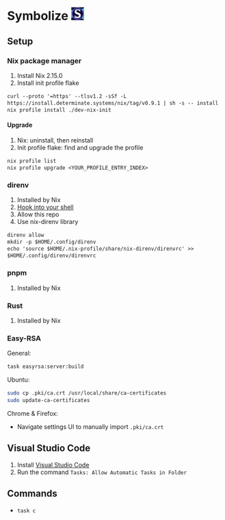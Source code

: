 # Symbolize <img width="30" height="30" src="art/favicon.svg?raw=true"/>

## Setup

### Nix package manager

1. Install Nix 2.15.0
1. Install init profile flake

```
curl --proto '=https' --tlsv1.2 -sSf -L https://install.determinate.systems/nix/tag/v0.9.1 | sh -s -- install
nix profile install ./dev-nix-init
```

#### Upgrade

1. Nix: uninstall, then reinstall
1. Init profile flake: find and upgrade the profile

```
nix profile list
nix profile upgrade <YOUR_PROFILE_ENTRY_INDEX>
```

### direnv

1. Installed by Nix
1. [Hook into your shell](https://direnv.net/docs/hook.html)
1. Allow this repo
1. Use nix-direnv library

```
direnv allow
mkdir -p $HOME/.config/direnv
echo 'source $HOME/.nix-profile/share/nix-direnv/direnvrc' >> $HOME/.config/direnv/direnvrc
```

### pnpm

1. Installed by Nix

### Rust

1. Installed by Nix

### Easy-RSA

General:

```sh
task easyrsa:server:build
```

Ubuntu:

```sh
sudo cp .pki/ca.crt /usr/local/share/ca-certificates
sudo update-ca-certificates
```

Chrome & Firefox:

- Navigate settings UI to manually import `.pki/ca.crt`

## Visual Studio Code

1. Install [Visual Studio Code](https://code.visualstudio.com/docs/setup/setup-overview)
1. Run the command `Tasks: Allow Automatic Tasks in Folder`

## Commands

- `task c`
